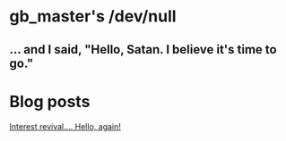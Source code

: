 gb_master's /dev/null
=====================
... and I said, "Hello, Satan. I believe it's time to go."
----------------------------------------------------------

# Blog posts

[Interest revival.... Hello, again!](20120211_interest.html)

